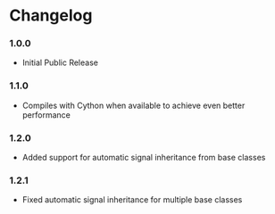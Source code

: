 Changelog
=========

### 1.0.0
- Initial Public Release

### 1.1.0
- Compiles with Cython when available to achieve even better performance

### 1.2.0
- Added support for automatic signal inheritance from base classes

### 1.2.1
- Fixed automatic signal inheritance for multiple base classes
